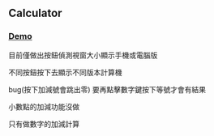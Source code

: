 ## Calculator

### [Demo](https://lopthick3.github.io/space_f2e)

目前僅做出按鈕偵測視窗大小顯示手機或電腦版

不同按鈕按下去顯示不同版本計算機

bug(按下加減號會跳出零) 要再點擊數字鍵按下等號才會有結果

小數點的加減功能沒做

只有做數字的加減計算
